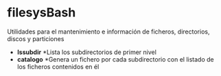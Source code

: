 # filesysBash
Utilidades para el mantenimiento e información de ficheros, directorios, discos y particiones

- **lssubdir**
	*Lista los subdirectorios de primer nivel
- **catalogo**
	*Genera un fichero por cada subdirectorio con el listado de los ficheros contenidos en él

